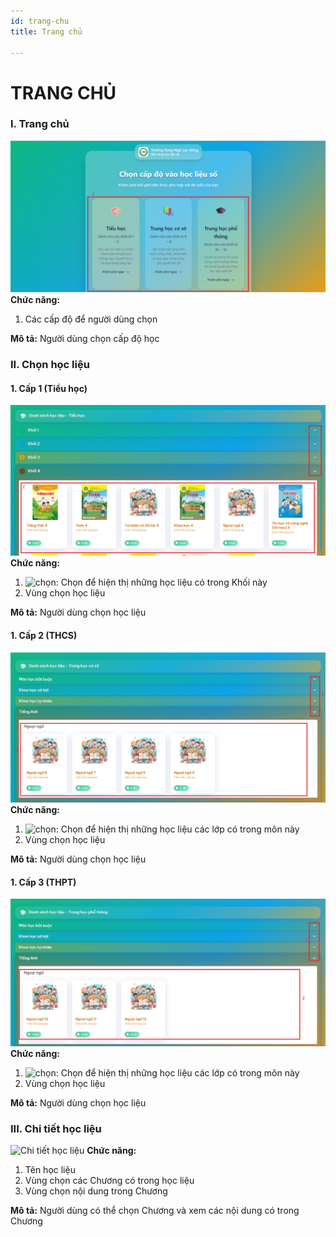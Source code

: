 ```yaml
---
id: trang-chu
title: Trang chủ

---
```


# TRANG CHỦ
### I. Trang chủ
![Trang Chủ](../../static/img/hoc-lieu-so/trang-chu/trang-chu.png)  
__Chức năng:__
1. Các cấp độ để người dùng chọn  

__Mô tả:__ Người dùng chọn cấp độ học

### II. Chọn học liệu
#### 1. Cấp 1 (Tiểu học)
![Chọn môn](/img/hoc-lieu-so/trang-chu/chon-mon.png)  
__Chức năng:__
1. <img src="/docs-lms-hls/img/hoc-lieu-so/trang-chu/mui-ten.png" alt="chọn" width="30" />: Chọn để hiện thị những học liệu có trong Khối này
2. Vùng chọn học liệu

__Mô tả:__ Người dùng chọn học liệu

#### 1. Cấp 2 (THCS)
![Chọn môn](/img/hoc-lieu-so/trang-chu/chon-mon2.png)  
__Chức năng:__
1. <img src="/docs-lms-hls/img/hoc-lieu-so/trang-chu/mui-ten.png" alt="chọn" width="30" />: Chọn để hiện thị những học liệu các lớp có trong môn này
2. Vùng chọn học liệu

__Mô tả:__ Người dùng chọn học liệu

#### 1. Cấp 3 (THPT)
![Chọn môn](/img/hoc-lieu-so/trang-chu/chon-mon3.png)  
__Chức năng:__
1. <img src="/docs-lms-hls/img/hoc-lieu-so/trang-chu/mui-ten.png" alt="chọn" width="30" />: Chọn để hiện thị những học liệu các lớp có trong môn này
2. Vùng chọn học liệu

__Mô tả:__ Người dùng chọn học liệu

### III. Chi tiết học liệu
![Chi tiết học liệu](/img/hoc-lieu-so/trang-chu/chi-tiet-hoc-liẹu.png)
__Chức năng:__
1. Tên học liệu
2. Vùng chọn các Chương có trong học liệu
3. Vùng chọn nội dung trong Chương

__Mô tả:__ Người dùng có thể chọn Chương và xem các nội dung có trong Chương